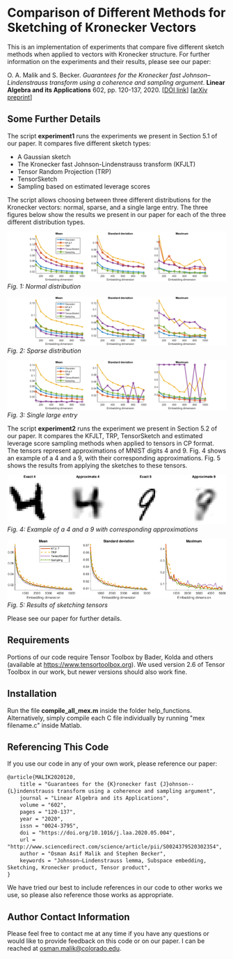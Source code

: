 # Comparison of Different Methods for Sketching of Kronecker Vectors
This is an implementation of experiments that compare five different sketch methods when applied to vectors with Kronecker structure. 
For further information on the experiments and their results, please see our paper:

O. A. Malik and S. Becker. *Guarantees for the Kronecker fast Johnson–Lindenstrauss transform using a coherence and sampling argument*. **Linear Algebra and its Applications** 602, pp. 120-137, 2020. [[DOI link](https://doi.org/10.1016/j.laa.2020.05.004)] [[arXiv preprint](https://arxiv.org/abs/1911.08424)]

## Some Further Details
The script **experiment1** runs the experiments we present in Section 5.1 of our paper. It compares five different sketch types:
* A Gaussian sketch
* The Kronecker fast Johnson-Lindenstrauss transform (KFJLT)
* Tensor Random Projection (TRP)
* TensorSketch
* Sampling based on estimated leverage scores

The script allows choosing between three different distributions for the Kronecker vectors: normal, sparse, and a single large entry. The three figures below show the results we present in our paper for each of the three different distribution types. 

![Experiment results](experiment1-normal.png)
*Fig. 1: Normal distribution*

![Experiment results](experiment1-sparse.png)
*Fig. 2: Sparse distribution*

![Experiment results](experiment1-large-single.png)
*Fig. 3: Single large entry*

The script **experiment2** runs the experiment we present in Section 5.2 of our paper. It compares the KFJLT, TRP, TensorSketch and estimated leverage score sampling methods when applied to tensors in CP format. The tensors represent approximations of MNIST digits 4 and 9. Fig. 4 shows an example of a 4 and a 9, with their corresponding approximations. Fig. 5 shows the results from applying the sketches to these tensors.

![4 and 9 examples](4-9-plot.png)
*Fig. 4: Example of a 4 and a 9 with corresponding approximations*

![Experiment results](experiment2.png)
*Fig. 5: Results of sketching tensors*

Please see our paper for further details.

## Requirements
Portions of our code require Tensor Toolbox by Bader, Kolda and others (available at https://www.tensortoolbox.org). 
We used version 2.6 of Tensor Toolbox in our work, but newer versions should also work fine.

## Installation
Run the file **compile_all_mex.m** inside the folder help_functions. Alternatively, simply compile each C file individually by running "mex filename.c" inside Matlab.

## Referencing This Code
If you use our code in any of your own work, please reference our paper:
```
@article{MALIK2020120,
	title = "Guarantees for the {K}ronecker fast {J}ohnson--{L}indenstrauss transform using a coherence and sampling argument",
	journal = "Linear Algebra and its Applications",
	volume = "602",
	pages = "120-137",
	year = "2020",
	issn = "0024-3795",
	doi = "https://doi.org/10.1016/j.laa.2020.05.004",
	url = "http://www.sciencedirect.com/science/article/pii/S0024379520302354",
	author = "Osman Asif Malik and Stephen Becker",
	keywords = "Johnson–Lindenstrauss lemma, Subspace embedding, Sketching, Kronecker product, Tensor product",
}
```

We have tried our best to include references in our code to other works we use, so please also reference those works as appropriate.

## Author Contact Information
Please feel free to contact me at any time if you have any questions or would like to provide feedback on this code or on our paper. I can be reached at osman.malik@colorado.edu.
